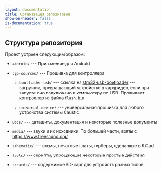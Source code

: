 ```yaml
---
layout: documentation
title: Организация репозитория
show-on-header: false
is-documentation: true
---
```


## Структура репозитория
Проект устроен следующим образом:

  - `Android/` --- Приложение для Android 
  
  - `cpp-sources/` --- Прошивка для контроллера
  
     - `bootloader-usb/` --- ссылка на [stm32-usb-bootloader](https://github.com/DAlexis/stm32-usb-bootloader) --- загрузчик, превращающий устройство в кардридер, если при запуске оно подключено к компьютеру по USB. Прошивает контроллер из файла `flash.bin`
     
     - `universal-device/` --- универсальная прошивка для любого устройства системы Caustic
     
  - `Docs/` --- даташиты, документация и некоторые полезные документы
  
  - `media/` --- звуки и их исходники. По большей части, взяты с https://www.freesound.org/
  
  - `schematic/` --- схемы, печатные платы, герберы, сделанные в KiCad
  
  - `tools/` --- скрипты, упрощающие некоторые простые действия
  
  - `sdcards/` --- содержимое SD-карт для устройств разных типов
  
